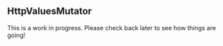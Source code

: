 ## HttpValuesMutator

This is a work in progress. Please check back later to see how things are going!